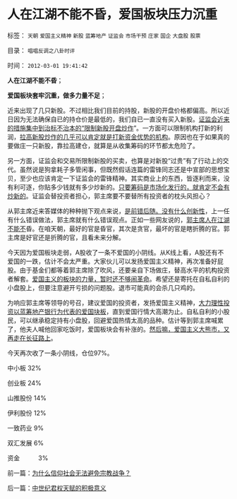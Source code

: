 # 人在江湖不能不昏，爱国板块压力沉重

标签： `天朝` `爱国主义精神` `新股` `蓝筹地产` `证监会` `市场干预` `庄家` `国企` `大盘股` `股票` 

目录： `唱唱反调之八卦时评`

时间： `2012-03-01 19:41:42`

**人在江湖不能不昏**；

**爱国板块套牢沉重，做多力量不足**；

近来出现了几只新股。不过相比我们目前的持股，新股的开盘价格都偏高。所以近日因为无法确保自已的持仓价是最低的，我们自已一直没有买入新股。[证监会近来的措施集中到治标不治本的“限制新股开盘炒作](../../../2011/7/8/股神骂新股，发行管制的腐败；.md)”。一方面可以限制机构打新的利润，[拉高新股炒作的几乎可以肯定就是打新资金优势的机构](../../../2012/1/12/新股强制市盈率越低，二级市场失血越大.md)。原因也在于如果真的要做庄一只新股，靠拉高建仓，就算是从收集筹码的环节都太危险了。

另一方面，证监会和交易所限制新股的买卖，也算是对新股“过贵”有了行动上的交代。虽然说是狗拿耗子多管闲事，但既然假话连篇的雷锋同志还是中宣部的思想宝贝，至少也应该肯定一下证监会的雷锋精神。其实商业上的东西，皆逐利而来，没有利可逐，你贴多少钱就有多少炒新的。[只要筹码是市场化发行的，就肯定不会有炒新的](../../../2012/1/11/炒新是股市投资；打新是政策食利.md)。证监会替投资者担心，郭主席要不要替所有投资者的枕头风担心？

从郭主席近来答媒体的种种抛下观点来说，[是前错后随。没有什么创新性](../../../2011/10/21/A股低迷为机构化“国进民退”还债.md)，上一任有什么错误做法，郭主席就有什么错误观点。正如一些网友说的，[郭主席人在江湖不能不](../../../2009/12/1/“人在江湖，身不由已”.md)昏。在咱天朝，最好的官是昏官，其次是贪官，最坏的官是瞎折腾的官。郭主席是好官还是折腾的官，且看未来分解。

今天因为爱国板块走弱，A股收了一条不爱国的小阴线。从K线上看，A股还有不爱国的一跌，估计不会太严重。大家伙儿可以发扬爱国主义精神，再次准备好屁股。由于基金们都等着郭主席除了吹风，还要亲自下场做庄，替高水平的机构投资者解套。[爱国主义的板块的力量，暂时还不够闹革命](../../../2012/2/29/不买蓝筹不爱国，房价不高不爱国.md)。希望还是寄托在自私自利的小盘股上，但要注意避开亏损的问题股。退市可能真的会杀几只鸡的。

为响应郭主席等领导的号召，建议爱国的投资者，发扬爱国主义精神，[大力理性投资以蓝筹地产银行为代表的爱国块板](../../../2011/4/7/银行地产和ST的逆反投资.md)，直到爱国行情大高潮为止。自私自利的小股民，可以继承稳定持有小盘股，回避爱国热情太高的品种。估计等到郭主席喊累了，他夫人喊他回家吃饭时，爱国板块会有补涨的。[然后嘛，爱国主义大熊市，又再走在长征路上](../../../2012/1/5/股市锚定实体经济，股市的炒作有益无害.md)。

今天再次收了一条小阴线，仓位97%。

中小板 32%

创业板 24%

山推股份 14%

伊利股份 12%

一致药业 9%

双汇发展 6%

资金　　　3%



前一篇：[为什么信仰社会无法避免宗教战争？](../../../2012/3/1/为什么信仰社会无法避免宗教战争？.md)

后一篇：[中世纪君权天赋的积极意义](../../../2012/3/2/中世纪君权天赋的积极意义.md)